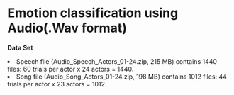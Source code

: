 <h1>Emotion classification using Audio(.Wav format)</h1>

<b> Data Set </b>

<li>Speech file (Audio_Speech_Actors_01-24.zip, 215 MB) contains 1440 files: 60 trials per actor x 24 actors = 1440.</li>
<li>Song file (Audio_Song_Actors_01-24.zip, 198 MB) contains 1012 files: 44 trials per actor x 23 actors = 1012.</li>

